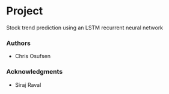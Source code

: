 
# Project

Stock trend prediction using an LSTM recurrent neural network

### Authors

* Chris Osufsen 

### Acknowledgments

* Siraj Raval
